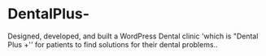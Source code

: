 # DentalPlus-
Designed, developed, and built a WordPress Dental clinic 'which is "Dental Plus +''  for patients to find solutions for their dental problems..
